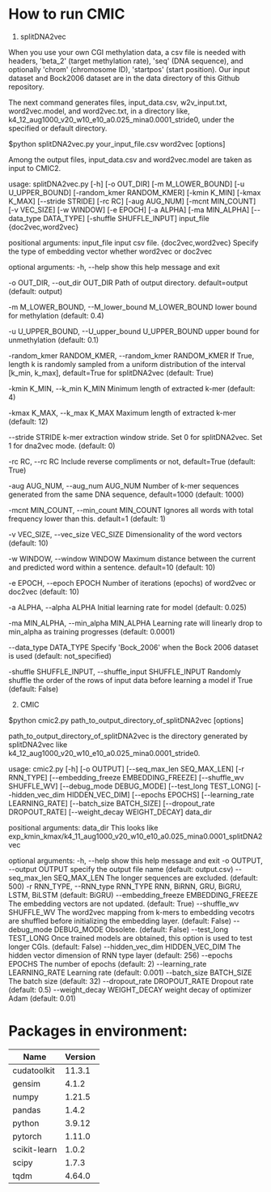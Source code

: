 # How to run CMIC

1. splitDNA2vec

When you use your own CGI methylation data, 
a csv file is needed with headers, 
'beta_2' (target methylation rate), 
'seq' (DNA sequence), 
and optionally 
'chrom' (chromosome ID), 
'startpos' (start position). 
Our input dataset and Bock2006 dataset are in the data directory of this Github repository. 

The next command generates files, 
input_data.csv, 
w2v_input.txt, 
word2vec.model, and 
word2vec.txt, 
in a directory like, k4_12_aug1000_v20_w10_e10_a0.025_mina0.0001_stride0, 
under the specified or default directory. 

$python splitDNA2vec.py your_input_file.csv word2vec [options]

Among the output files, input_data.csv and word2vec.model are taken as input to CMIC2. 

usage: splitDNA2vec.py [-h] [-o OUT_DIR] [-m M_LOWER_BOUND] [-u U_UPPER_BOUND] [-random_kmer RANDOM_KMER] [-kmin K_MIN] [-kmax K_MAX] [--stride STRIDE] [-rc RC] [-aug AUG_NUM]
                       [-mcnt MIN_COUNT] [-v VEC_SIZE] [-w WINDOW] [-e EPOCH] [-a ALPHA] [-ma MIN_ALPHA] [--data_type DATA_TYPE] [-shuffle SHUFFLE_INPUT]
                       input_file {doc2vec,word2vec}

positional arguments:
  input_file            input csv file.
  {doc2vec,word2vec}    Specify the type of embedding vector whether word2vec or doc2vec

optional arguments:
  -h, --help            show this help message and exit

  -o OUT_DIR, --out_dir OUT_DIR
                        Path of output directory. default=output (default: output)

  -m M_LOWER_BOUND, --M_lower_bound M_LOWER_BOUND
                        lower bound for methylation (default: 0.4)

  -u U_UPPER_BOUND, --U_upper_bound U_UPPER_BOUND
                        upper bound for unmethylation (default: 0.1)

  -random_kmer RANDOM_KMER, --random_kmer RANDOM_KMER
                        If True, length k is randomly sampled from a uniform distribution of the interval [k_min, k_max], default=True for splitDNA2vec (default: True)

  -kmin K_MIN, --k_min K_MIN
                        Minimum length of extracted k-mer (default: 4)

  -kmax K_MAX, --k_max K_MAX
                        Maximum length of extracted k-mer (default: 12)

  --stride STRIDE       k-mer extraction window stride. Set 0 for splitDNA2vec. Set 1 for dna2vec mode. (default: 0)

  -rc RC, --rc RC       Include reverse compliments or not, default=True (default: True)

  -aug AUG_NUM, --aug_num AUG_NUM
                        Number of k-mer sequences generated from the same DNA sequence, default=1000 (default: 1000)

  -mcnt MIN_COUNT, --min_count MIN_COUNT
                        Ignores all words with total frequency lower than this. default=1 (default: 1)

  -v VEC_SIZE, --vec_size VEC_SIZE
                        Dimensionality of the word vectors (default: 10)

  -w WINDOW, --window WINDOW
                        Maximum distance between the current and predicted word within a sentence. default=10 (default: 10)

  -e EPOCH, --epoch EPOCH
                        Number of iterations (epochs) of word2vec or doc2vec (default: 10)

  -a ALPHA, --alpha ALPHA
                        Initial learning rate for model (default: 0.025)

  -ma MIN_ALPHA, --min_alpha MIN_ALPHA
                        Learning rate will linearly drop to min_alpha as training progresses (default: 0.0001)

  --data_type DATA_TYPE
                        Specify 'Bock_2006' when the Bock 2006 dataset is used (default: not_specified)

  -shuffle SHUFFLE_INPUT, --shuffle_input SHUFFLE_INPUT
                        Randomly shuffle the order of the rows of input data before learning a model if True (default: False)




2. CMIC 

$python cmic2.py path_to_output_directory_of_splitDNA2vec [options]

path_to_output_directory_of_splitDNA2vec is the directory generated by splitDNA2vec like  
k4_12_aug1000_v20_w10_e10_a0.025_mina0.0001_stride0. 

usage: cmic2.py [-h] [-o OUTPUT] [--seq_max_len SEQ_MAX_LEN] [-r RNN_TYPE] [--embedding_freeze EMBEDDING_FREEZE]
                [--shuffle_wv SHUFFLE_WV] [--debug_mode DEBUG_MODE] [--test_long TEST_LONG]
                [--hidden_vec_dim HIDDEN_VEC_DIM] [--epochs EPOCHS] [--learning_rate LEARNING_RATE]
                [--batch_size BATCH_SIZE] [--dropout_rate DROPOUT_RATE] [--weight_decay WEIGHT_DECAY]
                data_dir

positional arguments:
  data_dir              This looks like exp_kmin_kmax/k4_11_aug1000_v20_w10_e10_a0.025_mina0.0001_splitDNA2vec

optional arguments:
  -h, --help            show this help message and exit
  -o OUTPUT, --output OUTPUT
                        specify the output file name (default: output.csv)
  --seq_max_len SEQ_MAX_LEN
                        The longer sequences are excluded. (default: 500)
  -r RNN_TYPE, --RNN_type RNN_TYPE
                        RNN, BiRNN, GRU, BiGRU, LSTM, BiLSTM (default: BiGRU)
  --embedding_freeze EMBEDDING_FREEZE
                        The embedding vectors are not updated. (default: True)
  --shuffle_wv SHUFFLE_WV
                        The word2vec mapping from k-mers to embedding vecotrs are shuffled before initializing the
                        embedding layer. (default: False)
  --debug_mode DEBUG_MODE
                        Obsolete. (default: False)
  --test_long TEST_LONG
                        Once trained models are obtained, this option is used to test longer CGIs. (default: False)
  --hidden_vec_dim HIDDEN_VEC_DIM
                        The hidden vector dimension of RNN type layer (default: 256)
  --epochs EPOCHS       The number of epochs (default: 2)
  --learning_rate LEARNING_RATE
                        Learning rate (default: 0.001)
  --batch_size BATCH_SIZE
                        The batch size (default: 32)
  --dropout_rate DROPOUT_RATE
                        Dropout rate (default: 0.5)
  --weight_decay WEIGHT_DECAY
                        weight decay of optimizer Adam (default: 0.01)



# Packages in environment:

| Name |                   Version |
| ---- | ---- |
| cudatoolkit   |            11.3.1 |             
gensim     |              4.1.2           
numpy        |             1.21.5          
pandas      |              1.4.2           
python      |              3.9.12         
pytorch      |             1.11.0        
scikit-learn |             1.0.2       
scipy       |              1.7.3      
tqdm        |              4.64.0    